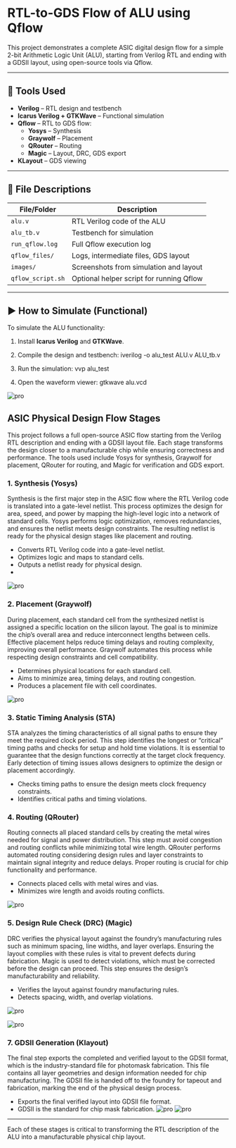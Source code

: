 # RTL-to-GDS Flow of ALU using Qflow

This project demonstrates a complete ASIC digital design flow for a simple 2-bit Arithmetic Logic Unit (ALU), starting from Verilog RTL and ending with a GDSII layout, using open-source tools via Qflow.

---

## 🔧 Tools Used

- **Verilog** – RTL design and testbench
- **Icarus Verilog + GTKWave** – Functional simulation
- **Qflow** – RTL to GDS flow:
  - **Yosys** – Synthesis
  - **Graywolf** – Placement
  - **QRouter** – Routing
  - **Magic** – Layout, DRC, GDS export
- **KLayout** – GDS viewing

---


## 📂 File Descriptions

| File/Folder        | Description                                |
|--------------------|--------------------------------------------|
| `alu.v`            | RTL Verilog code of the ALU                |
| `alu_tb.v`         | Testbench for simulation                   |
| `run_qflow.log`    | Full Qflow execution log                   |
| `qflow_files/`     | Logs, intermediate files, GDS layout       |
| `images/`          | Screenshots from simulation and layout     |
| `qflow_script.sh`  | Optional helper script for running Qflow   |

---

## ▶️ How to Simulate (Functional)

To simulate the ALU functionality:

1. Install **Icarus Verilog** and **GTKWave**.

2. Compile the design and testbench:
   iverilog -o alu_test ALU.v ALU_tb.v
   
3. Run the simulation:
vvp alu_test
4. Open the waveform viewer:
gtkwave alu.vcd

![pro](https://github.com/JagadeeshAJK/RTL-to-GDS-Flow-of-ALU-using-Qflow/blob/main/Simulation%20using%20GTKWAVE.png)



## ASIC Physical Design Flow Stages

This project follows a full open-source ASIC flow starting from the Verilog RTL description and ending with a GDSII layout file. Each stage transforms the design closer to a manufacturable chip while ensuring correctness and performance. The tools used include Yosys for synthesis, Graywolf for placement, QRouter for routing, and Magic for verification and GDS export.

### 1. Synthesis (Yosys)
  Synthesis is the first major step in the ASIC flow where the RTL Verilog code is translated into a gate-level netlist. This process optimizes the design for area, speed, and power by mapping the high-level logic into a network of standard cells. Yosys performs logic optimization, removes redundancies, and ensures the netlist meets design constraints. The resulting netlist is ready for the physical design stages like placement and routing.
- Converts RTL Verilog code into a gate-level netlist.
- Optimizes logic and maps to standard cells.
- Outputs a netlist ready for physical design.
- 
 ![pro](https://github.com/JagadeeshAJK/RTL-to-GDS-Flow-of-ALU-using-Qflow/blob/main/ALU%20synthesis%20using%20YOSYS.png)

### 2. Placement (Graywolf)
  During placement, each standard cell from the synthesized netlist is assigned a specific location on the silicon layout. The goal is to minimize the chip’s overall area and reduce interconnect lengths between cells. Effective placement helps reduce timing delays and routing complexity, improving overall performance. Graywolf automates this process while respecting design constraints and cell compatibility.
- Determines physical locations for each standard cell.
- Aims to minimize area, timing delays, and routing congestion.
- Produces a placement file with cell coordinates.

![pro](https://github.com/JagadeeshAJK/RTL-to-GDS-Flow-of-ALU-using-Qflow/blob/main/Placement.png)

### 3. Static Timing Analysis (STA)
  STA analyzes the timing characteristics of all signal paths to ensure they meet the required clock period. This step identifies the longest or “critical” timing paths and checks for setup and hold time violations. It is essential to guarantee that the design functions correctly at the target clock frequency. Early detection of timing issues allows designers to optimize the design or placement accordingly.
- Checks timing paths to ensure the design meets clock frequency constraints.
- Identifies critical paths and timing violations.

### 4. Routing (QRouter)
  Routing connects all placed standard cells by creating the metal wires needed for signal and power distribution. This step must avoid congestion and routing conflicts while minimizing total wire length. QRouter performs automated routing considering design rules and layer constraints to maintain signal integrity and reduce delays. Proper routing is crucial for chip functionality and performance.
- Connects placed cells with metal wires and vias.
- Minimizes wire length and avoids routing conflicts.

![pro](https://github.com/JagadeeshAJK/RTL-to-GDS-Flow-of-ALU-using-Qflow/blob/main/Routing.png)

### 5. Design Rule Check (DRC) (Magic)
  DRC verifies the physical layout against the foundry’s manufacturing rules such as minimum spacing, line widths, and layer overlaps. Ensuring the layout complies with these rules is vital to prevent defects during fabrication. Magic is used to detect violations, which must be corrected before the design can proceed. This step ensures the design’s manufacturability and reliability.
- Verifies the layout against foundry manufacturing rules.
- Detects spacing, width, and overlap violations.

![pro](https://github.com/JagadeeshAJK/RTL-to-GDS-Flow-of-ALU-using-Qflow/blob/main/magic.png)

![pro](https://github.com/JagadeeshAJK/RTL-to-GDS-Flow-of-ALU-using-Qflow/blob/main/cells%20in%20magic.png)
### 7. GDSII Generation (Klayout)
  The final step exports the completed and verified layout to the GDSII format, which is the industry-standard file for photomask fabrication. This file contains all layer geometries and design information needed for chip manufacturing. The GDSII file is handed off to the foundry for tapeout and fabrication, marking the end of the physical design process.
- Exports the final verified layout into GDSII file format.
- GDSII is the standard for chip mask fabrication.
![pro](https://github.com/JagadeeshAJK/RTL-to-GDS-Flow-of-ALU-using-Qflow/blob/main/klayout%20view%20of%20ALU.png)
![pro](https://github.com/JagadeeshAJK/RTL-to-GDS-Flow-of-ALU-using-Qflow/blob/main/Klayout%20cells.png)
---

Each of these stages is critical to transforming the RTL description of the ALU into a manufacturable physical chip layout.
